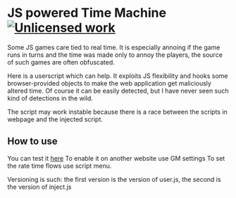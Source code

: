 JS powered Time Machine [![Unlicensed work](https://raw.githubusercontent.com/unlicense/unlicense.org/master/static/favicon.png)](http://unlicense.org/)
=======================

Some  JS games care tied to real time. It is especially annoing if the game runs in turns and the time was made only to annoy the players, the source of such games are often obfuscated.

Here is a userscript which can help. It exploits JS flexibility and hooks some browser-provided objects to make the web application get maliciously altered time. Of course it can be easily detected, but I have never seen such kind of detections in the wild.

The script may work instable because there is a race between the scripts in webpage and the injected script.

How to use
------------
You can test it [here](https://kolanich.github.io/Time-Machine-userscript/)
To enable it on another website use GM settings
To set the rate time flows use script menu.

Versioning is such: the first version is the version of user.js, the second is the version of inject.js

